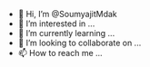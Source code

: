 - 👋 Hi, I’m @SoumyajitMdak
- 👀 I’m interested in ...
- 🌱 I’m currently learning ...
- 💞️ I’m looking to collaborate on ...
- 📫 How to reach me ...

<!---
SoumyajitMdak/SoumyajitMdak is a ✨ special ✨ repository because its `README.md` (this file) appears on your GitHub profile.
You can click the Preview link to take a look at your changes.
--->
